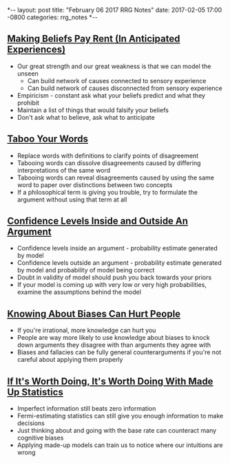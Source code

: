 *--
layout: post
title: "February 06 2017 RRG Notes"
date: 2017-02-05 17:00 -0800
categories: rrg_notes
*--

## [Making Beliefs Pay Rent (In Anticipated Experiences)](http://lesswrong.com/lw/i3/making_beliefs_pay_rent_in_anticipated_experiences/)
* Our great strength and our great weakness is that we can model the unseen
    * Can build network of causes connected to sensory experience
    * Can build network of causes disconnected from sensory experience
* Empiricism - constant ask what your beliefs predict and what they prohibit
* Maintain a list of things that would falsify your beliefs
* Don't ask what to believe, ask what to anticipate

## [Taboo Your Words](http://lesswrong.com/lw/nu/taboo_your_words/)
* Replace words with definitions to clarify points of disagreement
* Tabooing words can dissolve disagreements caused by differing interpretations of the same word
* Tabooing words can reveal disagreements caused by using the same word to paper over distinctions between two concepts
* If a philosophical term is giving you trouble, try to formulate the argument without using that term at all

## [Confidence Levels Inside and Outside An Argument](http://lesswrong.com/lw/3be/confidence_levels_inside_and_outside_an_argument/)
* Confidence levels inside an argument - probability estimate generated by model
* Confidence levels outside an argument - probability estimate generated by model and probability of model being correct
* Doubt in validity of model should push you back towards your priors
* If your model is coming up with very low or very high probabilities, examine the assumptions behind the model

## [Knowing About Biases Can Hurt People](http://lesswrong.com/lw/he/knowing_about_biases_can_hurt_people/)
* If you're irrational, more knowledge can hurt you
* People are way more likely to use knowledge about biases to knock down arguments they disagree with than arguments they agree with
* Biases and fallacies can be fully general counterarguments if you're not careful about applying them properly

## [If It's Worth Doing, It's Worth Doing With Made Up Statistics](http://slatestarcodex.com/2013/05/02/if-its-worth-doing-its-worth-doing-with-made-up-statistics/)
* Imperfect information still beats zero information
* Fermi-estimating statistics can still give you enough information to make decisions
* Just thinking about and going with the base rate can counteract many cognitive biases
* Applying made-up models can train us to notice where our intuitions are wrong

